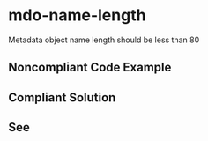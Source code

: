 # mdo-name-length

Metadata object name length should be less than 80


## Noncompliant Code Example

## Compliant Solution

## See

